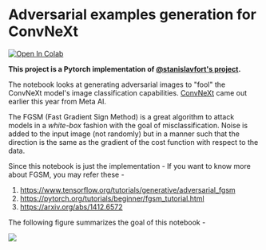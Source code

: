 # Adversarial examples generation for ConvNeXt

[![Open In Colab](https://colab.research.google.com/assets/colab-badge.svg)](https://colab.research.google.com/drive/1c7EiO59cmVbxdCFZRDn82I-gBi6aTPDN?usp=sharing)

**This project is a Pytorch implementation of [@stanislavfort's project](https://twitter.com/stanislavfort/status/1481263565998805002?s=20).**

The notebook looks at generating adversarial images to "fool" the ConvNeXt model's image classification capabilities. [ConvNeXt](https://arxiv.org/abs/2201.03545) came out earlier this year from Meta AI.

The FGSM (Fast Gradient Sign Method) is a great algorithm to attack models in a *white-box* fashion with the goal of misclassification. Noise is added to the input image (not randomly) but in a manner such that the direction is the same as the gradient of the cost function with respect to the data.

Since this notebook is just the implementation - If you want to know more about FGSM, you may refer these - 

1. https://www.tensorflow.org/tutorials/generative/adversarial_fgsm
2. https://pytorch.org/tutorials/beginner/fgsm_tutorial.html
3. https://arxiv.org/abs/1412.6572

The following figure summarizes the goal of this notebook - 

<img src='https://i.imgur.com/C5YKxQ2.png'>

